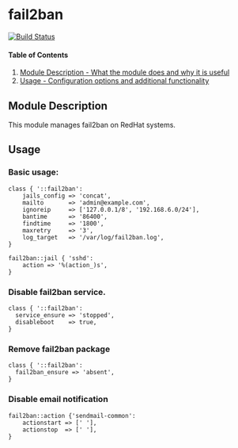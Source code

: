 # fail2ban

[![Build Status](https://travis-ci.org/bovy89/fail2ban.svg?branch=master)](https://travis-ci.org/bovy89/fail2ban)

#### Table of Contents

1. [Module Description - What the module does and why it is useful](#module-description)
1. [Usage - Configuration options and additional functionality](#usage)

## Module Description

This module manages fail2ban on RedHat systems.


## Usage

### Basic usage:
```puppet
class { '::fail2ban':
    jails_config => 'concat',
    mailto       => 'admin@example.com',
    ignoreip     => ['127.0.0.1/8', '192.168.6.0/24'],
    bantime      => '86400',
    findtime     => '1800',
    maxretry     => '3',
    log_target   => '/var/log/fail2ban.log',
}

fail2ban::jail { 'sshd':
    action => '%(action_)s',
}
```

### Disable fail2ban service.
```puppet
class { '::fail2ban':
  service_ensure => 'stopped',
  disableboot    => true,
}
```

### Remove fail2ban package
```puppet
class { '::fail2ban':
  fail2ban_ensure => 'absent',
}
```

### Disable email notification
```puppet
fail2ban::action {'sendmail-common':
    actionstart => [' '],
    actionstop  => [' '],
}
```
